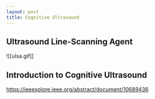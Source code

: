 ```yaml
---
layout: post
title: Cognitive Ultrasound
---
```

## Ultrasound Line-Scanning Agent
![[ulsa.gif]]
## Introduction to Cognitive Ultrasound 
https://ieeexplore.ieee.org/abstract/document/10689436
